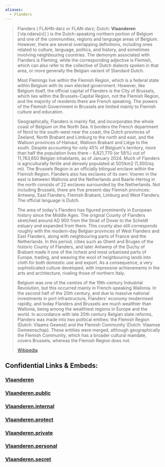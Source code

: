 ```yaml
---
aliases:
  - Flanders
---
```


> Flanders ( FLAHN-dərz or  FLAN-dərz; Dutch: **Vlaanderen** [ˈvlaːndərə(n)] ) is the Dutch-speaking northern portion of Belgium and one of the communities, regions and language areas of Belgium. However, there are several overlapping definitions, including ones related to culture, language, politics, and history, and sometimes involving neighbouring countries. The demonym associated with Flanders is Fleming, while the corresponding adjective is Flemish, which can also refer to the collective of Dutch dialects spoken in that area, or more generally the Belgian variant of Standard Dutch. 
>
> Most Flemings live within the Flemish Region, which is a federal state within Belgium with its own elected government. However, like Belgium itself, the official capital of Flanders is the City of Brussels, which lies within the Brussels-Capital Region, not the Flemish Region, and the majority of residents there are French speaking. The powers of the Flemish Government in Brussels are limited mainly to Flemish culture and education.
>
> Geographically, Flanders is mainly flat, and incorporates the whole coast of Belgium on the North Sea. It borders the French department of Nord to the south-west near the coast, the Dutch provinces of Zeeland, North Brabant and Limburg to the north and east, and the Walloon provinces of Hainaut, Walloon Brabant and Liège to the south. Despite accounting for only 45% of Belgium's territory, more than half the population lives there – 6,821,770 (or 58%) out of 11,763,650 Belgian inhabitants, as of January 2024. Much of Flanders is agriculturally fertile and densely populated at 501/km2 (1,300/sq mi). The Brussels Region is an officially bilingual enclave within the Flemish Region. Flanders also has exclaves of its own: Voeren in the east is between Wallonia and the Netherlands and Baarle-Hertog in the north consists of 22 exclaves surrounded by the Netherlands. Not including Brussels, there are five present-day Flemish provinces: Antwerp, East Flanders, Flemish Brabant, Limburg and West Flanders. The official language is Dutch.
>
> The area of today's Flanders has figured prominently in European history since the Middle Ages. The original County of Flanders stretched around AD 900 from the Strait of Dover to the Scheldt estuary and expanded from there. This county also still corresponds roughly with the modern-day Belgian provinces of West Flanders and East Flanders, along with neighbouring parts of France and the Netherlands. In this period, cities such as Ghent and Bruges of the historic County of Flanders, and later Antwerp of the Duchy of Brabant made it one of the richest and most urbanised parts of Europe, trading, and weaving the wool of neighbouring lands into cloth for both domestic use and export. As a consequence, a very sophisticated culture developed, with impressive achievements in the arts and architecture, rivaling those of northern Italy.
>
> Belgium was one of the centres of the 19th-century Industrial Revolution, but this occurred mainly in French-speaking Wallonia. In the second half of the 20th century, and due to massive national investments in port infrastructure, Flanders' economy modernised rapidly, and today Flanders and Brussels are much wealthier than Wallonia, being among the wealthiest regions in Europe and the world. In accordance with late 20th century Belgian state reforms, Flanders was made into two political entities: the Flemish Region (Dutch: Vlaams Gewest) and the Flemish Community (Dutch: Vlaamse Gemeenschap). These entities were merged, although geographically the Flemish Community, which has a broader cultural mandate, covers Brussels, whereas the Flemish Region does not.
>
> [Wikipedia](https://en.wikipedia.org/wiki/Flanders)


## Confidential Links & Embeds: 

### [Vlaanderen](/_Standards/Earth/Continent/Europe/Europe~West/Belgium/Regions~Belgium/Vlaanderen.md) 

### [Vlaanderen.public](/_public/Earth/Continent/Europe/Europe~West/Belgium/Regions~Belgium/Vlaanderen.public.md) 

### [Vlaanderen.internal](/_internal/Earth/Continent/Europe/Europe~West/Belgium/Regions~Belgium/Vlaanderen.internal.md) 

### [Vlaanderen.protect](/_protect/Earth/Continent/Europe/Europe~West/Belgium/Regions~Belgium/Vlaanderen.protect.md) 

### [Vlaanderen.private](/_private/Earth/Continent/Europe/Europe~West/Belgium/Regions~Belgium/Vlaanderen.private.md) 

### [Vlaanderen.personal](/_personal/Earth/Continent/Europe/Europe~West/Belgium/Regions~Belgium/Vlaanderen.personal.md) 

### [Vlaanderen.secret](/_secret/Earth/Continent/Europe/Europe~West/Belgium/Regions~Belgium/Vlaanderen.secret.md)


